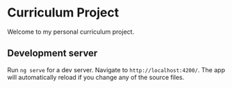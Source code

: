 # Curriculum Project

Welcome to my personal curriculum project.

## Development server

Run `ng serve` for a dev server. Navigate to `http://localhost:4200/`. The app will automatically reload if you change any of the source files.
